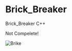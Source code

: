 # Brick_Breaker
Brick_Breaker C++

Not Compelete!


![Brike](https://user-images.githubusercontent.com/63372032/114316678-d1fb1680-9b04-11eb-83d0-a5521d9823d5.png)
